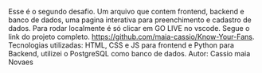Esse é o segundo desafio.
Um arquivo que contem frontend, backend e banco de dados, uma pagina interativa para preenchimento e cadastro de dados.
Para rodar localmente é só clicar em GO LIVE no vscode.
Segue o link do projeto completo. https://github.com/maia-cassio/Know-Your-Fans.
Tecnologias utilizadas: HTML, CSS e JS para frontend e Python para Backend, utilizei o PostgreSQL como banco de dados.
Autor: Cassio maia Novaes
